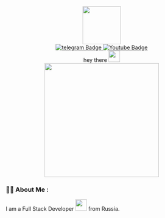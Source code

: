 <div id="header" align="center">
  <img src="https://media.giphy.com/media/M9gbBd9nbDrOTu1Mqx/giphy.gif" width="100"/>
<div id="badges">
  <a href="https://t.me/ilyasay">
    <img src="https://img.shields.io/badge/telegram-blue?logo=telegram&logoColor=white&style=for-the-badge" alt="telegram Badge"/>   
  </a>
  <a href="https://www.youtube.com/channel/UCpRXuzLTZDo4xViGtvEcvUQ">
    <img src="https://img.shields.io/badge/YouTube-red?style=for-the-badge&logo=youtube&logoColor=white" alt="Youtube Badge"/>
  </a>
</div
  <h1>
  hey there
  <img src="https://media.giphy.com/media/hvRJCLFzcasrR4ia7z/giphy.gif" width="30px"/>
</h1>  
</div>

<div align="center">
  <img src="https://media.giphy.com/media/v1.Y2lkPTc5MGI3NjExM3UwY3pncnduZXp1ZHhkM3l2eHF0MDY2N3BtdGl0Njdtd3hsN3M1MyZlcD12MV9pbnRlcm5hbF9naWZfYnlfaWQmY3Q9Zw/QVreOR83Fgr67g2WFJ/giphy.gif" width="300" height="300"/>
</div>

### :woman_technologist: About Me :

I am a Full Stack Developer <img src="https://media.giphy.com/media/WUlplcMpOCEmTGBtBW/giphy.gif" width="30"> from Russia.


















<!--
**maffiks/maffiks** is a ✨ _special_ ✨ repository because its `README.md` (this file) appears on your GitHub profile.

Here are some ideas to get you started:

- 🔭 I’m currently working on ...
- 🌱 I’m currently learning ...
- 👯 I’m looking to collaborate on ...
- 🤔 I’m looking for help with ...
- 💬 Ask me about ...
- 📫 How to reach me: ...
- 😄 Pronouns: ...
- ⚡ Fun fact: ...
-->

